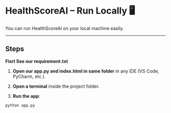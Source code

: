 # HealthScoreAI – Run Locally 🖥️

You can run HealthScoreAI on your local machine easily.  

---

## Steps
**Fisrt See our requirement.txt**

1. **Open our app.py and index.html in same folder** in any IDE (VS Code, PyCharm, etc.).

2. **Open a terminal** inside the project folder.

3. **Run the app**:

```bash
python app.py
